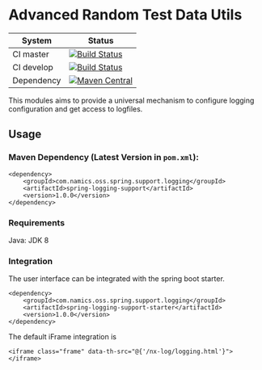 # Advanced Random Test Data Utils

System        | Status
--------------|------------------------------------------------        
CI master     | [![Build Status][travis-master]][travis-url]
CI develop    | [![Build Status][travis-develop]][travis-url]
Dependency    | [![Maven Central](https://maven-badges.herokuapp.com/maven-central/com.namics.oss.spring.support.logging/spring-logging-support/badge.svg)](https://maven-badges.herokuapp.com/maven-central/com.namics.oss.spring.support.logging/spring-logging-support)

This modules aims to provide a universal mechanism to configure logging configuration and get access to logfiles.

## Usage

### Maven Dependency (Latest Version in `pom.xml`):

	<dependency>
		<groupId>com.namics.oss.spring.support.logging</groupId>
		<artifactId>spring-logging-support</artifactId>
		<version>1.0.0</version>
	</dependency>
	
### Requirements	

Java: JDK 8            	 

### Integration

The user interface can be integrated with the spring boot starter.

	<dependency>
		<groupId>com.namics.oss.spring.support.logging</groupId>
		<artifactId>spring-logging-support-starter</artifactId>
		<version>1.0.0</version>
	</dependency>
	
The default iFrame integration is

	<iframe class="frame" data-th-src="@{'/nx-log/logging.html'}"></iframe>

[travis-master]: https://travis-ci.org/namics/spring-logging-support.svg?branch=master
[travis-develop]: https://travis-ci.org/namics/spring-logging-support.svg?branch=develop
[travis-url]: https://travis-ci.org/namics/spring-logging-support

